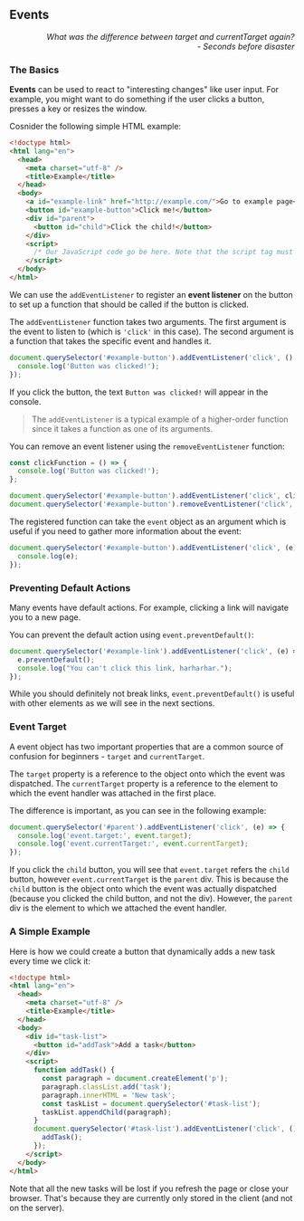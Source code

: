 ## Events

<div style="text-align: right"> <i> What was the difference between target and currentTarget again? <br> - Seconds before disaster </i> </div>

### The Basics

**Events** can be used to react to "interesting changes" like user input.
For example, you might want to do something if the user clicks a button, presses a key or resizes the window.

Cosnider the following simple HTML example:

```html
<!doctype html>
<html lang="en">
  <head>
    <meta charset="utf-8" />
    <title>Example</title>
  </head>
  <body>
    <a id="example-link" href="http://example.com/">Go to example page</a>
    <button id="example-button">Click me!</button>
    <div id="parent">
      <button id="child">Click the child!</button>
    </div>
    <script>
      /* Our JavaScript code go be here. Note that the script tag must be at the end of the body. */
    </script>
  </body>
</html>
```

We can use the `addEventListener` to register an **event listener** on the button to set up a function that should be called if the button is clicked.

The `addEventListener` function takes two arguments.
The first argument is the event to listen to (which is `'click'` in this case).
The second argument is a function that takes the specific event and handles it.

```js
document.querySelector('#example-button').addEventListener('click', () => {
  console.log('Button was clicked!');
});
```

If you click the button, the text `Button was clicked!` will appear in the console.

> The `addEventListener` is a typical example of a higher-order function since it takes a function as one of its arguments.

You can remove an event listener using the `removeEventListener` function:

```js
const clickFunction = () => {
  console.log('Button was clicked!');
};

document.querySelector('#example-button').addEventListener('click', clickFunction);
document.querySelector('#example-button').removeEventListener('click', clickFunction);
```

The registered function can take the `event` object as an argument which is useful if you need to gather more information about the event:

```js
document.querySelector('#example-button').addEventListener('click', (e) => {
  console.log(e);
});
```

### Preventing Default Actions

Many events have default actions.
For example, clicking a link will navigate you to a new page.

You can prevent the default action using `event.preventDefault()`:

```js
document.querySelector('#example-link').addEventListener('click', (e) => {
  e.preventDefault();
  console.log("You can't click this link, harharhar.");
});
```

While you should definitely not break links, `event.preventDefault()` is useful with other elements as we will see in the next sections.

### Event Target

A event object has two important properties that are a common source of confusion for beginners - `target` and `currentTarget`.

The `target` property is a reference to the object onto which the event was dispatched.
The `currentTarget` property is a reference to the element to which the event handler was attached in the first place.

The difference is important, as you can see in the following example:

```js
document.querySelector('#parent').addEventListener('click', (e) => {
  console.log('event.target:', event.target);
  console.log('event.currentTarget:', event.currentTarget);
});
```

If you click the `child` button, you will see that `event.target` refers the `child` button, however `event.currentTarget` is the `parent` div.
This is because the `child` button is the object onto which the event was actually dispatched (because you clicked the child button, and not the div).
However, the `parent` div is the element to which we attached the event handler.

### A Simple Example

Here is how we could create a button that dynamically adds a new task every time we click it:

```html
<!doctype html>
<html lang="en">
  <head>
    <meta charset="utf-8" />
    <title>Example</title>
  </head>
  <body>
    <div id="task-list">
      <button id="addTask">Add a task</button>
    </div>
    <script>
      function addTask() {
        const paragraph = document.createElement('p');
        paragraph.classList.add('task');
        paragraph.innerHTML = 'New task';
        const taskList = document.querySelector('#task-list');
        taskList.appendChild(paragraph);
      }
      document.querySelector('#task-list').addEventListener('click', () => {
        addTask();
      });
    </script>
  </body>
</html>
```

Note that all the new tasks will be lost if you refresh the page or close your browser.
That's because they are currently only stored in the client (and not on the server).
